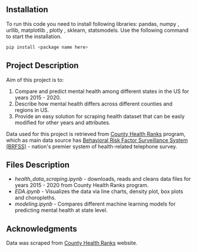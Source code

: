 ## Installation

To run this code you need to install following libraries: pandas, numpy , urllib, matplotlib , plotly , sklearn, statsmodels. Use the following command to start the installation.

```bash
pip install <package name here>
```

## Project Description

Aim of this project is to: 

1. Compare and predict mental health among different states in the US for years 2015 - 2020. 
2. Describe how mental health differs across different counties and regions in US. 
3. Provide an easy solution for scraping health dataset that can be easly modified for other years and attributes.

Data used for this project is retrieved from [County Health Ranks](https://www.countyhealthrankings.org/) program, which as main data source has [Behavioral Risk Factor Surveillance System (BRFSS)](https://www.cdc.gov/brfss/questionnaires/index.htm) - nation's premier system of health-related telephone survey. 


## Files Description

- *health_data_scraping.ipynb* - downloads, reads and cleans data files for years 2015 - 2020 from County Health Ranks program.
- *EDA.ipynb* - Visualizes the data via line charts, density plot, box plots and choropleths.
- *modeling.ipynb* - Compares different machine learning models for predicting mental health at state level. 


## Acknowledgments

Data was scraped from [County Health Ranks](https://www.countyhealthrankings.org/) website.

